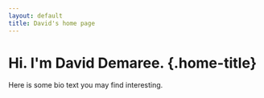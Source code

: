 ```yaml
---
layout: default
title: David's home page
---
```


# Hi. I'm David Demaree. {.home-title}

Here is some bio text you may find interesting.
